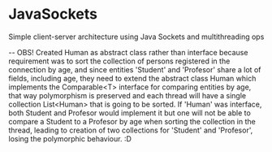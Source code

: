 # JavaSockets
Simple client-server architecture using Java Sockets and multithreading ops

-- OBS! Created Human as abstract class rather than interface because requirement was to sort the collection of persons registered in the connection by age, and since entities 'Student' and 'Profesor' share a lot of fields, including age, they need to extend the abstract class Human which implements the Comparable\<T\> interface for comparing entities by age, that way polymorphism is preserved and each thread will have a single collection List\<Human\> that is going to be sorted. If 'Human' was interface, both Student and Profesor would implement it but one will not be able to compare a Student to a Profesor by age when sorting the collection in the thread, leading to creation of two collections for 'Student' and 'Profesor', losing the polymorphic behaviour. :D
